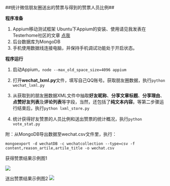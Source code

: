 ﻿##统计微信朋友圈送出的赞票与得到的赞票人员比例##

**程序准备**

 1. Appium移动测试框架
 Ubuntu下Appium的安装、使用请见我发表在Testerhome社区的文章 [点我][1]
 2. 后台数据库为MongoDB
 3. 手机使用数据线连接电脑，并保持手机调试功能处于开启状态。

**程序运行**

 1. 启动Appium，`node --max_old_space_size=4096 appium`
 
 2. 打开**wechat_lxml.py**文件，填写自己QQ账号。获取朋友圈数据，执行`python wechat_lxml.py`
 3. 从获取到的朋友圈数据XML文件中抽取**好友昵称**、**分享文章标题**、**分享理由**、**点赞好友列表**及**评论列表**等字段，当然，还包括了**纯文本内容**。等第二步骤运行结束后，执行`python lxml_store.py`
 4. 统计获得好友赞票的人员比例和送出赞票的统计概况，执行`python vote_stat.py`

附：从MongoDB导出数据至wechat.csv文件里，执行：

    mongoexport -d wechatDB -c wechatcollection --type=csv -f content,reason_artile,artile_title -o wechat.csv

 获得赞票结果示例图1
 
 
 ![][2]


送出赞票结果示例图2
![][3]


  [1]: https://testerhome.com/topics/4235
  [2]: https://thumbnail0.baidupcs.com/thumbnail/b68d03141c28849862751a28ad418ca1?fid=3140684414-250528-1121194068944802&time=1462082400&rt=sh&sign=FDTAER-DCb740ccc5511e5e8fedcff06b081203-B0jcyV4DCIw6XHZWfhdgkk3QMz0=&expires=8h&chkv=0&chkbd=0&chkpc=&dp-logid=2820248679566078781&dp-callid=0&size=c710_u400&quality=100
  [3]: https://thumbnail0.baidupcs.com/thumbnail/5df32af97608be76f189831cb0bb53f4?fid=3140684414-250528-1075347750430459&time=1462082400&rt=sh&sign=FDTAER-DCb740ccc5511e5e8fedcff06b081203-5jZ5fKgdfrprvnpEcAvayVrRh70=&expires=8h&chkv=0&chkbd=0&chkpc=&dp-logid=2820336956121788520&dp-callid=0&size=c710_u400&quality=100
